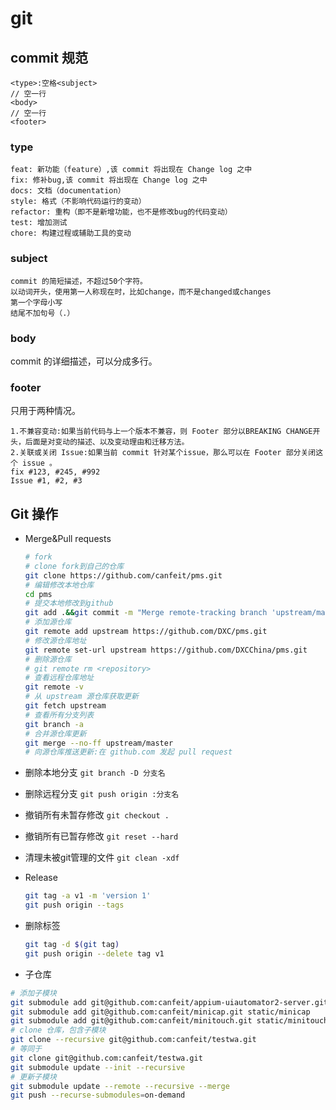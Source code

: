 # git

## commit 规范

```text
<type>:空格<subject>
// 空一行
<body>
// 空一行
<footer>
```

### type

```text
feat: 新功能（feature）,该 commit 将出现在 Change log 之中
fix: 修补bug,该 commit 将出现在 Change log 之中
docs: 文档（documentation）
style: 格式（不影响代码运行的变动）
refactor: 重构（即不是新增功能，也不是修改bug的代码变动）
test: 增加测试
chore: 构建过程或辅助工具的变动
```

### subject

```text
commit 的简短描述，不超过50个字符。
以动词开头，使用第一人称现在时，比如change，而不是changed或changes
第一个字母小写
结尾不加句号（.）
```

### body

commit 的详细描述，可以分成多行。

### footer

只用于两种情况。

```text
1.不兼容变动:如果当前代码与上一个版本不兼容，则 Footer 部分以BREAKING CHANGE开头，后面是对变动的描述、以及变动理由和迁移方法。
2.关联或关闭 Issue:如果当前 commit 针对某个issue，那么可以在 Footer 部分关闭这个 issue 。
fix #123, #245, #992
Issue #1, #2, #3
```

## Git 操作

* Merge&Pull requests

  ```bash
  # fork
  # clone fork到自己的仓库
  git clone https://github.com/canfeit/pms.git
  # 编辑修改本地仓库
  cd pms
  # 提交本地修改到github
  git add .&&git commit -m "Merge remote-tracking branch 'upstream/master'"&&git push
  # 添加源仓库
  git remote add upstream https://github.com/DXC/pms.git
  # 修改源仓库地址
  git remote set-url upstream https://github.com/DXCChina/pms.git
  # 删除源仓库
  # git remote rm <repository>
  # 查看远程仓库地址
  git remote -v
  # 从 upstream 源仓库获取更新
  git fetch upstream
  # 查看所有分支列表
  git branch -a
  # 合并源仓库更新
  git merge --no-ff upstream/master
  # 向源仓库推送更新:在 github.com 发起 pull request
  ```

* 删除本地分支 `git branch -D 分支名`
* 删除远程分支 `git push origin :分支名`
* 撤销所有未暂存修改 `git checkout .`
* 撤销所有已暂存修改 `git reset --hard`
* 清理未被git管理的文件 `git clean -xdf`
* Release

  ```bash
  git tag -a v1 -m 'version 1'
  git push origin --tags
  ```

* 删除标签

  ```bash
  git tag -d $(git tag)
  git push origin --delete tag v1
  ```

* 子仓库
 ```bash
 # 添加子模块
 git submodule add git@github.com:canfeit/appium-uiautomator2-server.git static/uiautomator2
 git submodule add git@github.com:canfeit/minicap.git static/minicap
 git submodule add git@github.com:canfeit/minitouch.git static/minitouch
 # clone 仓库，包含子模块
 git clone --recursive git@github.com:canfeit/testwa.git
 # 等同于
 git clone git@github.com:canfeit/testwa.git
 git submodule update --init --recursive
 # 更新子模块
 git submodule update --remote --recursive --merge
 git push --recurse-submodules=on-demand
 ```
